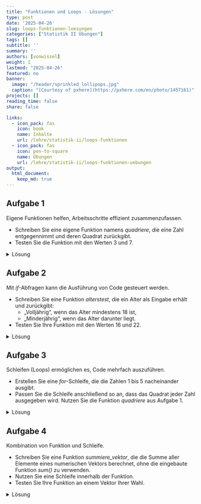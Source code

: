 ```yaml
---
title: "Funktionen und Loops - Lösungen" 
type: post
date: '2025-04-26'
slug: loops-funktionen-loesungen
categories: ["Statistik II Übungen"] 
tags: [] 
subtitle: ''
summary: '' 
authors: [vonwissel] 
weight: 1
lastmod: "2025-04-26"
featured: no
banner: 
  image: "/header/sprinkled_lollipops.jpg"
  caption: "[Courtesy of pxhere](https://pxhere.com/en/photo/1457161)"
projects: []
reading_time: false
share: false

links:
  - icon_pack: fas
    icon: book
    name: Inhalte
    url: /lehre/statistik-ii/loops-funktionen
  - icon_pack: fas
    icon: pen-to-square
    name: Übungen
    url: /lehre/statistik-ii/loops-funktionen-uebungen
output:
  html_document:
    keep_md: true
---
```


## Aufgabe 1

Eigene Funktionen helfen, Arbeitsschritte effizient zusammenzufassen.
- Schreiben Sie eine eigene Funktion namens *quadriere*, die eine Zahl entgegennimmt und deren Quadrat zurückgibt.
- Testen Sie die Funktion mit den Werten 3 und 7.

<details>

<summary>Lösung</summary>

``` r
# Funktion erstellen
quadriere <- function(x) {
  return(x^2)
}

# Funktion testen
quadriere(3)
quadriere(7)
```

</details>

## Aufgabe 2

Mit *if*-Abfragen kann die Ausführung von Code gesteuert werden.
- Schreiben Sie eine Funktion *alterstest*, die ein Alter als Eingabe erhält und zurückgibt:
  - „Volljährig“, wenn das Alter mindestens 18 ist,
  - „Minderjährig“, wenn das Alter darunter liegt.
- Testen Sie Ihre Funktion mit den Werten 16 und 22.

<details>

<summary>Lösung</summary>

``` r
# Funktion erstellen
alterstest <- function(alter) {
  if (alter >= 18) {
    return("Volljährig")
  } else {
    return("Minderjährig")
  }
}

# Funktion testen
alterstest(16)
alterstest(22)
```

</details>

## Aufgabe 3

Schleifen (Loops) ermöglichen es, Code mehrfach auszuführen.
- Erstellen Sie eine *for*-Schleife, die die Zahlen 1 bis 5 nacheinander ausgibt.
- Passen Sie die Schleife anschließend so an, dass das Quadrat jeder Zahl ausgegeben wird. Nutzen Sie die Funktion *quadriere* aus Aufgabe 1.

<details>

<summary>Lösung</summary>

``` r
# Zahlen 1 bis 5 ausgeben
for (i in 1:5) {
  print(i)
}

# Quadrierte Zahlen 1 bis 5 ausgeben
for (i in 1:5) {
  print(quadriere(i))
}
```

</details>

## Aufgabe 4

Kombination von Funktion und Schleife.
- Schreiben Sie eine Funktion *summiere_vektor*, die die Summe aller Elemente eines numerischen Vektors berechnet, ohne die eingebaute Funktion *sum()* zu verwenden.
- Nutzen Sie eine Schleife innerhalb der Funktion.
- Testen Sie Ihre Funktion an einem Vektor Ihrer Wahl.

<details>

<summary>Lösung</summary>

``` r
# Funktion erstellen
summiere_vektor <- function(vec) {
  summe <- 0
  for (i in vec) {
    summe <- summe + i
  }
  return(summe)
}

# Funktion testen
summiere_vektor(c(2, 4, 6, 8))
summiere_vektor(1:5)
```

</details>
